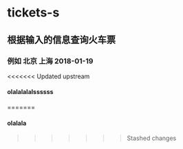 # tickets-s
## 根据输入的信息查询火车票
### 例如 北京 上海 2018-01-19
<<<<<<< Updated upstream
#### olalalalalssssss
=======
#### olalala
>>>>>>> Stashed changes
